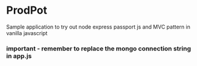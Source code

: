 # ProdPot
Sample application to try out node express passport js and MVC pattern in vanilla javascript

### important - remember to replace the mongo connection string in app.js
